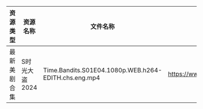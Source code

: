 | 资源类型   | 资源名称      | 文件名称                                                 | 分享链接                                 | 更新时间                |
| ------ | --------- | ---------------------------------------------------- | ------------------------------------ | ------------------- |
| 最新美剧合集 | S时光大盗2024 | Time.Bandits.S01E04.1080p.WEB.h264-EDITH.chs.eng.mp4 | https://www.alipan.com/s/cDPPqWs3Yia | 2024-08-07 12:06:48 |
